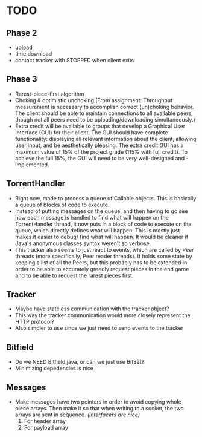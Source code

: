 TODO
====

Phase 2
-------

- upload
- time download
- contact tracker with STOPPED when client exits

Phase 3
-------

- Rarest-piece-first algorithm
- Choking & optimistic unchoking (From assignment:  Throughput measurement is necessary to accomplish correct (un)choking behavior.  The client should be able to maintain connections to all available peers, though not all peers need to be uploading/downloading simultaneously.)
- Extra credit will be available to groups that develop a Graphical User Interface (GUI) for their client.  The GUI should have complete functionality: displaying all relevant information about the client, allowing user input, and be aesthetically pleasing.  The extra credit GUI has a maximum value of 15% of the project grade (115% with full credit).  To achieve the full 15%, the GUI will need to be very well-designed and -implemented.

TorrentHandler
--------------

- Right now, made to process a queue of Callable<Void> objects. This is basically a queue of blocks of code to execute.
- Instead of putting messages on the queue, and then having to go see how each message is handled to find what will happen on the TorrentHandler thread, it now puts in a block of code to execute on the queue, which directly defines what will happen. This is mostly just makes it easier to debug/ find what will happen. It would be cleaner if Java's anonymous classes syntax weren't so verbose.
- This tracker also seems to just react to events, which are called by Peer threads (more specifically, Peer reader threads). It holds some state by keeping a list of all the Peers, but this probably has to be extended in order to be able to accurately greedly request pieces in the end game and to be able to request the rarest pieces first.

Tracker
-------

- Maybe have stateless communication with the tracker object?
- This way the tracker communication would more closely represent the HTTP protocol?
- Also simpler to use since we just need to send events to the tracker

Bitfield
--------

- Do we NEED Bitfield.java, or can we just use BitSet?
- Minimizing depedencies is nice


Messages
--------

- Make messages have two pointers in order to avoid copying whole piece arrays. Then make it so that when writing to a socket, the two arrays are sent in sequence. *(interfacers are nice)*
	1. For header array
	2. For payload array
